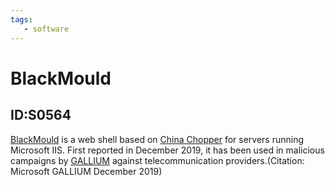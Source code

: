 ```yaml
---
tags:
   - software
---
```

# BlackMould
## ID:S0564
[BlackMould](software/S0564) is a web shell based on [China Chopper](software/S0020) for servers running Microsoft IIS. First reported in December 2019, it has been used in malicious campaigns by [GALLIUM](groups/G0093) against telecommunication providers.(Citation: Microsoft GALLIUM December 2019)
